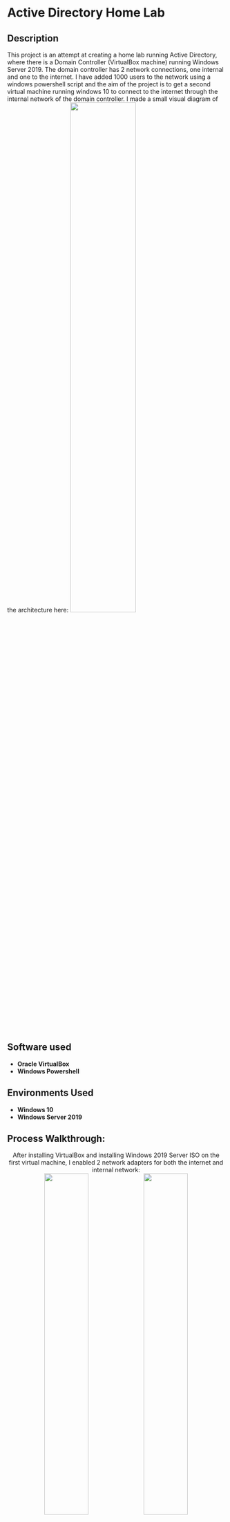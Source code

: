 <h1>Active Directory Home Lab</h1>

<h2>Description</h2>
This project is an attempt at creating a home lab running Active Directory, where there is a Domain Controller (VirtualBox machine) running Windows Server 2019. The domain controller has 2 network connections, one internal and one to the internet. I have added 1000 users to the network using a windows powershell script and the aim of the project is to get a second virtual machine running windows 10 to connect to the internet through the internal network of the domain controller.
I made a small visual diagram of the architecture here:
<img src="https://imgur.com/FK8tpN7.png" height="55%" width="55%"/>
<br />


<h2>Software used</h2>

- <b>Oracle VirtualBox</b> 
- <b>Windows Powershell</b>

<h2>Environments Used </h2>

- <b>Windows 10</b> 
- <b>Windows Server 2019</b> 

<h2>Process Walkthrough:</h2>

<p align="center">
After installing VirtualBox and installing Windows 2019 Server ISO on the first virtual machine, I enabled 2 network adapters for both the internet and internal network: <br/>
<img src="https://imgur.com/3P4mpBK.png" height="45%" width="45%"/>
<img src="https://imgur.com/T3300f9.png" height="45%" width="45%"
/>
<br />
<br />
For the internal network I configured the IPv4 and assigned DNS to be the Domain Controller so it refers back to itself : <br/>
<img src="https://imgur.com/sFMRVjY.png" height="30%" width="30%"
/>
<br />
<br />
Installing Active Directory Domain Services on the domain controller and setting it to mydomain.com and deploying it:  <br/>
<img src="https://imgur.com/Oaj1Emn.png" height="45%" width="45%"
<br />
<br />
Creating an Organisational Unit to add admin users:  <br/>
<img src="https://imgur.com/CGNxOKw.png" height="50%" width="50%"
<br />
<br />
Installing and deploying NAT on the domain controller: <br/>
<img src="https://imgur.com/49ARsKU.png" height="50%" width="50%"
<br />
<br />
After this is done, I selected public interface that was for the client: <br/>
<img src="https://imgur.com/qydiW3R.png" height="50%" width="50%"
<br />
<br />
Installing and deploying DHCP to allow the client computer to automatically be given an IP:  <br/>
<img src="https://imgur.com/5mhluDH.png" height="50%" width="50%" 
<br />
<br />
Setting the IP range for the DHCP so clients get assigned an IP within this range:  <br/>
<img src="https://imgur.com/zGcwHTE.png" height="50%" width="50%" 
<br />
<br />
Downloading a plain text file of 1000 random first and surnames:  <br/>
<img src="https://imgur.com/E1YShJX.png" height="70%" width="70%" 
<br />
<br />
Using a Powershell script to generate the users into the network, the script essentially takes content from the names text file and "re-orders" them in a username format and I have set all user passwords to be the same:  <br/>
<img src="https://imgur.com/OkfVn5K.png" height="80%" width="80%" 
<br />
<br />
Setting execution policy for Powershell to enable it to run the script:  <br/>
<img src="https://imgur.com/E8ujCrE.png" height="80%" width="80%" 
<br />
<br />
Executing the Powershell script, all users should now be part of the network:
<img src="https://imgur.com/kKqFSBx.png" height="80%" width="80%" 
<br />
<br />
The users now can be seen in the Organisational Unit:  <br/>
<img src="https://imgur.com/klbaa6y.png" height="50%" width="50%"
<br />
<br />
Setting up the client running windows 10 on a second VM, I've set the network to be internal - so it will use the Domain Controller in order to access the internet: <br/>
<img src="https://imgur.com/5dcYJKq.png" height="60%" width="60%"
<br />
<br />
Once the client VM has finished installation, we can see whether it can connect to the internet via the Domain Controller: <br/>
<img src="https://imgur.com/707vh3n.png" height="60%" width="60%"
<br />
<br />
Changing the client name and joining it to the domain, so that it can be used to log in on the main computer as a user: <br/>
<img src="https://imgur.com/Bhd6LGa.png" height="30%" width="30%"
<br />
<br />
Now the client computer is visible on the Active Directory as a computer, and it can log in to the domain as well as access the internet! : <br/>
<br/>
<img src="https://imgur.com/7i2PpeD.png" height="50%" width="50%"
</p>
<h2>Final Thoughts</h2>
I enjoyed this project despite running into quite a few problems when setting this up. One of the problems I ran into was the client computer not being able to connect to the domain. I searched this issue and found that I had installed a version of windows 10 which didn't work for this function. I then deleted the virtual machine and created a new one with a different Windows 10 ISO file, luckily this resolved the issue. I also noticed a few security considerations when setting up this network, for example I set the network to have all users using the same password (including admins!) for the powershell script to execute and this is not good for an actual Active Directory. I also learnt to review a downloaded file before executing it on a device, this is because the text file which I had installed to run the powershell command had 50+ repeated users at the end of the file which someone altered on the original file, this caused many repeated errors on the powershell command which required unique users and no repeats. Although this was harmless in the end, some other files may be corrupted and cause more issues, so it is best to be precautious.
<br/> One other security precaution I noticed is the IP lease duration allocated to the client computers, this duration should be considered if it is in a smaller network such as the computers in an internet cafe, where the clients lease should be reduced to a couple hours instead of days.
<img src="https://imgur.com/o2rQyCj.png" height="30%" width = "30%"

<!--
 ```diff
- text in red
+ text in green
! text in orange
# text in gray
@@ text in purple (and bold)@@
```
--!>
